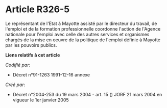 # Article R326-5

Le représentant de l'Etat à Mayotte assisté par le directeur du travail, de l'emploi et de la formation professionnelle
coordonne l'action de l'Agence nationale pour l'emploi avec celle des autres services et organismes chargés de la mise en
oeuvre de la politique de l'emploi définie à Mayotte par les pouvoirs publics.

**Liens relatifs à cet article**

_Codifié par_:

  - Décret n°91-1263 1991-12-16 annexe

_Créé par_:

  - Décret n°2004-253 du 19 mars 2004 - art. 15 () JORF 21 mars 2004 en vigueur le 1er janvier 2005
